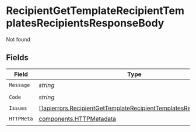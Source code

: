 # RecipientGetTemplateRecipientTemplatesRecipientsResponseBody

Not found


## Fields

| Field                                                                                                                                                  | Type                                                                                                                                                   | Required                                                                                                                                               | Description                                                                                                                                            |
| ------------------------------------------------------------------------------------------------------------------------------------------------------ | ------------------------------------------------------------------------------------------------------------------------------------------------------ | ------------------------------------------------------------------------------------------------------------------------------------------------------ | ------------------------------------------------------------------------------------------------------------------------------------------------------ |
| `Message`                                                                                                                                              | *string*                                                                                                                                               | :heavy_check_mark:                                                                                                                                     | N/A                                                                                                                                                    |
| `Code`                                                                                                                                                 | *string*                                                                                                                                               | :heavy_check_mark:                                                                                                                                     | N/A                                                                                                                                                    |
| `Issues`                                                                                                                                               | [][apierrors.RecipientGetTemplateRecipientTemplatesRecipientsIssues](../../models/apierrors/recipientgettemplaterecipienttemplatesrecipientsissues.md) | :heavy_minus_sign:                                                                                                                                     | N/A                                                                                                                                                    |
| `HTTPMeta`                                                                                                                                             | [components.HTTPMetadata](../../models/components/httpmetadata.md)                                                                                     | :heavy_check_mark:                                                                                                                                     | N/A                                                                                                                                                    |